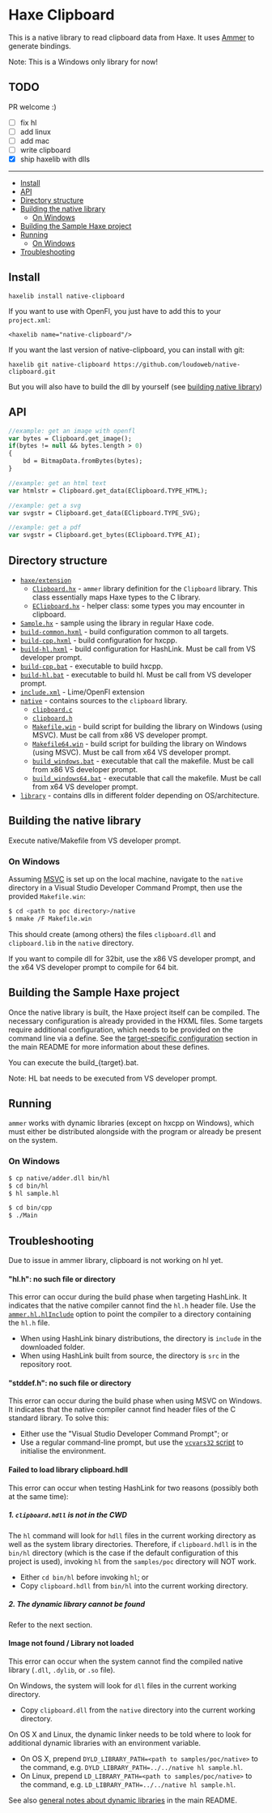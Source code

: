 # Haxe Clipboard

This is a native library to read clipboard data from Haxe.
It uses [Ammer](https://github.com/Aurel300/ammer/) to generate bindings.

Note: This is a Windows only library for now!

## TODO

PR welcome :)
- [ ] fix hl
- [ ] add linux
- [ ] add mac
- [ ] write clipboard
- [x] ship haxelib with dlls

---
 - [Install](#install)
 - [API](#API)
 - [Directory structure](#directory-structure)
 - [Building the native library](#building-the-native-library)
   - [On Windows](#on-windows)
 - [Building the Sample Haxe project](#building-the-sample-haxe-project)
 - [Running](#running)
   - [On Windows](#on-windows-1)
 - [Troubleshooting](#troubleshooting)
 
## Install

`haxelib install native-clipboard`

If you want to use with OpenFl, you just have to add this to your `project.xml`:

`<haxelib name="native-clipboard"/>`

If you want the last version of native-clipboard, you can install with git:

`haxelib git native-clipboard https://github.com/loudoweb/native-clipboard.git`

But you will also have to build the dll by yourself (see [building native library](#building-the-native-library))

## API

```haxe
//example: get an image with openfl
var bytes = Clipboard.get_image();
if(bytes != null && bytes.length > 0)
{
	bd = BitmapData.fromBytes(bytes);
}

//example: get an html text
var htmlstr = Clipboard.get_data(EClipboard.TYPE_HTML);

//example: get a svg
var svgstr = Clipboard.get_data(EClipboard.TYPE_SVG);

//example: get a pdf
var svgstr = Clipboard.get_bytes(EClipboard.TYPE_AI);
```

## Directory structure

 - [`haxe/extension`](haxe/extension)
	- [`Clipboard.hx`](haxe/extension/Clipboard.hx) - `ammer` library definition for the `Clipboard` library. This class essentially maps Haxe types to the C library.
	- [`EClipboard.hx`](haxe/extension/EClipboard.hx) - helper class: some types you may encounter in clipboard.
 - [`Sample.hx`](Sample.hx) - sample using the library in regular Haxe code.
 - [`build-common.hxml`](build-common.hxml) - build configuration common to all targets.
 - [`build-cpp.hxml`](build-cpp.hxml) - build configuration for hxcpp.
 - [`build-hl.hxml`](build-hl.hxml) - build configuration for HashLink. Must be call from VS developer prompt.
 - [`build-cpp.bat`](build-cpp.bat) - executable to build hxcpp.
 - [`build-hl.bat`](build-hl.bat) - executable to build hl. Must be call from VS developer prompt.
 - [`include.xml`](include.xml) - Lime/OpenFl extension
 - [`native`](native) - contains sources to the `clipboard` library.
   - [`clipboard.c`](native/clipboard.c)
   - [`clipboard.h`](native/clipboard.h)
   - [`Makefile.win`](native/Makefile.win) - build script for building the library on Windows (using MSVC). Must be call from x86 VS developer prompt.
   - [`Makefile64.win`](native/Makefile.win) - build script for building the library on Windows (using MSVC). Must be call from x64 VS developer prompt.
   - [`build_windows.bat`](native/build_windows.bat) - executable that call the makefile. Must be call from x86 VS developer prompt.
   - [`build_windows64.bat`](native/build_windows64.bat) - executable that call the makefile. Must be call from x64 VS developer prompt.
 - [`library`](library) - contains dlls in different folder depending on OS/architecture.

## Building the native library

Execute native/Makefile from VS developer prompt.

### On Windows

Assuming [MSVC](https://visualstudio.microsoft.com/downloads/) is set up on the local machine, navigate to the `native` directory in a Visual Studio Developer Command Prompt, then use the provided `Makefile.win`:

```bash
$ cd <path to poc directory>/native
$ nmake /F Makefile.win
```

This should create (among others) the files `clipboard.dll` and `clipboard.lib` in the `native` directory.

If you want to compile dll for 32bit, use the x86 VS developer prompt, and the x64 VS developer prompt to compile for 64 bit.

## Building the Sample Haxe project

Once the native library is built, the Haxe project itself can be compiled. The necessary configuration is already provided in the HXML files. Some targets require additional configuration, which needs to be provided on the command line via a define. See the [target-specific configuration](https://github.com/Aurel300/ammer#target-specifics) section in the main README for more information about these defines.

You can execute the build_{target}.bat.

Note: HL bat needs to be executed from VS developer prompt.

## Running

`ammer` works with dynamic libraries (except on hxcpp on Windows), which must either be distributed alongside with the program or already be present on the system. 


### On Windows

```bash
$ cp native/adder.dll bin/hl
$ cd bin/hl
$ hl sample.hl
```

```bash
$ cd bin/cpp
$ ./Main
```


## Troubleshooting

Due to issue in ammer library, clipboard is not working on hl yet.

#### "hl.h": no such file or directory

This error can occur during the build phase when targeting HashLink. It indicates that the native compiler cannot find the `hl.h` header file. Use the [`ammer.hl.hlInclude`](https://github.com/Aurel300/ammer#ammerhlhlinclude-ammerhlhllibrary-optional) option to point the compiler to a directory containing the `hl.h` file.

 - When using HashLink binary distributions, the directory is `include` in the downloaded folder.
 - When using HashLink built from source, the directory is `src` in the repository root.

#### "stddef.h": no such file or directory

This error can occur during the build phase when using MSVC on Windows. It indicates that the native compiler cannot find header files of the C standard library. To solve this:

 - Either use the "Visual Studio Developer Command Prompt"; or
 - Use a regular command-line prompt, but use the [`vcvars32` script](https://stackoverflow.com/questions/42805662/vsvars32-bat-in-visual-studio-2017) to initialise the environment.

#### Failed to load library clipboard.hdll

This error can occur when testing HashLink for two reasons (possibly both at the same time):

##### 1. `clipboard.hdll` is not in the CWD

The `hl` command will look for `hdll` files in the current working directory as well as the system library directories. Therefore, if `clipboard.hdll` is in the `bin/hl` directory (which is the case if the default configuration of this project is used), invoking `hl` from the `samples/poc` directory will NOT work.

 - Either `cd bin/hl` before invoking `hl`; or
 - Copy `clipboard.hdll` from `bin/hl` into the current working directory.

##### 2. The dynamic library cannot be found

Refer to the next section.

#### Image not found / Library not loaded

This error can occur when the system cannot find the compiled native library (`.dll`, `.dylib`, or `.so` file).

On Windows, the system will look for `dll` files in the current working directory.

 - Copy `clipboard.dll` from the `native` directory into the current working directory.

On OS X and Linux, the dynamic linker needs to be told where to look for additional dynamic libraries with an environment variable.

 - On OS X, prepend `DYLD_LIBRARY_PATH=<path to samples/poc/native>` to the command, e.g. `DYLD_LIBRARY_PATH=../../native hl sample.hl`.
 - On Linux, prepend `LD_LIBRARY_PATH=<path to samples/poc/native>` to the command, e.g. `LD_LIBRARY_PATH=../../native hl sample.hl`.

See also [general notes about dynamic libraries](https://github.com/Aurel300/ammer#general-notes-about-dynamic-libraries) in the main README.
